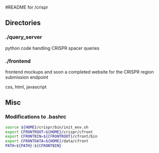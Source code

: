 #README for /crispr

## Directories
### ./query_server ##
python code handling CRISPR spacer queries

### ./frontend ##
frontend mockups and soon a completed website for the CRISPR region submission endpoint

css, html, javascript


## Misc 
### Modifications to .bashrc

```bash
source ${HOME}/crispr/bin/init_env.sh
export CFRONTROOT=${HOME}/crispr/cfront
export CFRONTBIN=${CFRONTROOT}/cfront/bin
export CFRONTDATA=${HOME}/data/cfront
PATH=${PATH}:${CFRONTBIN}
```
